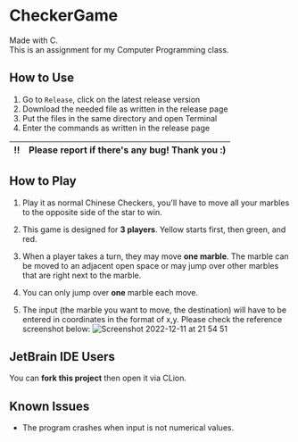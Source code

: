 # CheckerGame

Made with C.   
This is an assignment for my Computer Programming class.

## How to Use

1. Go to `Release`, click on the latest release version
2. Download the needed file as written in the release page
3. Put the files in the same directory and open Terminal
4. Enter the commands as written in the release page

| :bangbang: | Please report if there's any bug! Thank you :) |
|:----------:|:-----------------------------------------------|

## How to Play

1. Play it as normal Chinese Checkers, you'll have to move all your marbles to the opposite side of the star to win.

2. This game is designed for **3 players**. Yellow starts first, then green, and red.
3. When a player takes a turn, they may move **one marble**. The marble can be moved to an adjacent open space or may jump over other marbles that are right next to the marble.
4. You can only jump over **one** marble each move.
5. The input (the marble you want to move, the destination) will have to be entered in coordinates in the format of x,y. Please check the reference screenshot below:
![Screenshot 2022-12-11 at 21 54 51](https://user-images.githubusercontent.com/71718049/206907793-cfdb35a0-c3ef-4ecc-8522-ca83ec7e318a.png)

## JetBrain IDE Users
You can **fork this project** then open it via CLion.   

## Known Issues
- The program crashes when input is not numerical values.
